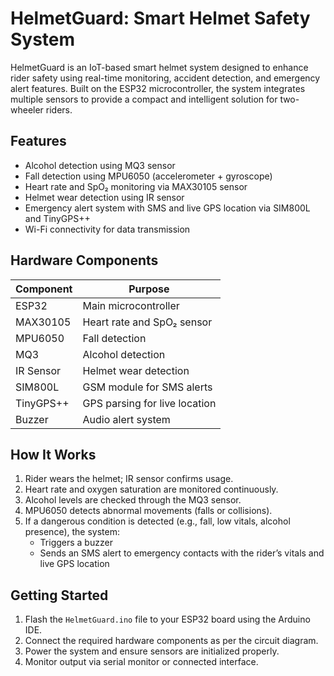 # HelmetGuard: Smart Helmet Safety System

HelmetGuard is an IoT-based smart helmet system designed to enhance rider safety using real-time monitoring, accident detection, and emergency alert features. Built on the ESP32 microcontroller, the system integrates multiple sensors to provide a compact and intelligent solution for two-wheeler riders.

## Features

- Alcohol detection using MQ3 sensor
- Fall detection using MPU6050 (accelerometer + gyroscope)
- Heart rate and SpO₂ monitoring via MAX30105 sensor
- Helmet wear detection using IR sensor
- Emergency alert system with SMS and live GPS location via SIM800L and TinyGPS++
- Wi-Fi connectivity for data transmission

## Hardware Components

| Component     | Purpose                        |
|---------------|--------------------------------|
| ESP32         | Main microcontroller            |
| MAX30105      | Heart rate and SpO₂ sensor     |
| MPU6050       | Fall detection                  |
| MQ3           | Alcohol detection               |
| IR Sensor     | Helmet wear detection           |
| SIM800L       | GSM module for SMS alerts       |
| TinyGPS++     | GPS parsing for live location   |
| Buzzer        | Audio alert system              |

## How It Works

1. Rider wears the helmet; IR sensor confirms usage.
2. Heart rate and oxygen saturation are monitored continuously.
3. Alcohol levels are checked through the MQ3 sensor.
4. MPU6050 detects abnormal movements (falls or collisions).
5. If a dangerous condition is detected (e.g., fall, low vitals, alcohol presence), the system:
   - Triggers a buzzer
   - Sends an SMS alert to emergency contacts with the rider’s vitals and live GPS location

## Getting Started

1. Flash the `HelmetGuard.ino` file to your ESP32 board using the Arduino IDE.
2. Connect the required hardware components as per the circuit diagram.
3. Power the system and ensure sensors are initialized properly.
4. Monitor output via serial monitor or connected interface.



